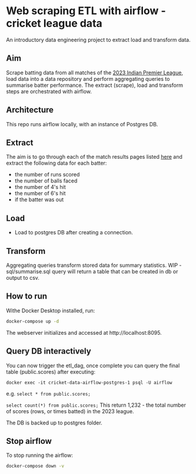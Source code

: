 # Web scraping ETL with airflow - cricket league data

An introductory data engineering project to extract load and transform data.

## Aim 
Scrape batting data from all matches of the [2023 Indian Premier League]("https://www.espncricinfo.com/series/indian-premier-league-2023-1345038/match-schedule-fixtures-and-results"), load data into a data repository and perform aggregating queries to summarise batter performance. The extract (scrape), load and transform steps are orchestrated with airflow.


## Architecture
This repo runs airflow locally, with an instance of Postgres DB. 

## Extract
The aim is to go through each of the match results pages listed [here]("https://www.espncricinfo.com/series/indian-premier-league-2023-1345038/match-schedule-fixtures-and-results") and extract the following data for each batter:
- the number of runs scored
- the number of balls faced
- the number of 4's hit 
- the number of 6's hit 
- if
 the batter was out

## Load 
- Load to postgres DB after creating a connection.

## Transform
Aggregating queries transform stored data for summary statistics.
WIP - sql/summarise.sql query will return a table that can be created in db or output to csv.

## How to run
Withe Docker Desktop installed, run:
```bash
docker-compose up -d
```


The webserver initializes and accessed at http://localhost:8095.

## Query DB interactively
You can now trigger the etl_dag, once complete you can query the final table (public.scores) after executing:

```
docker exec -it cricket-data-airflow-postgres-1 psql -U airflow
```

e.g. `select * from public.scores;`
<br>

`select count(*) from public.scores;` This return 1,232 - the total number of scores (rows, or times batted) in the 2023 league.

The DB is backed up to postgres folder.

## Stop airflow
To stop running the airflow:

```bash
docker-compose down -v
```

